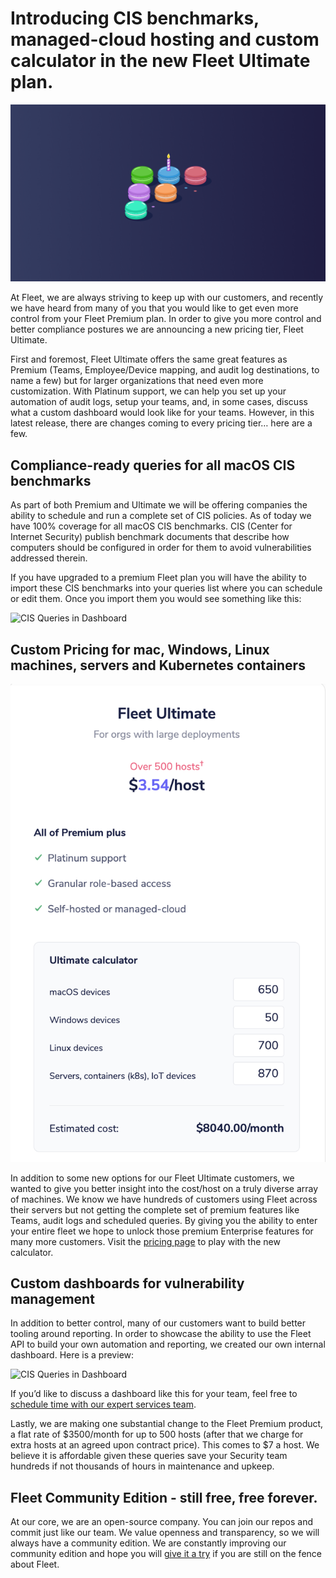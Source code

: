 # Introducing CIS benchmarks, managed-cloud hosting and custom calculator in the new Fleet Ultimate plan.

![Fleet ULTIMATE](../website/assets/images/articles/happy-1st-anniversary-fleet-cover-800x450@2x.png)

At Fleet, we are always striving to keep up with our customers, and recently we have heard from many of you that you would like to get even more control from your Fleet Premium plan. In order to give you more control and better compliance postures we are announcing a new pricing tier, Fleet Ultimate.

First and foremost, Fleet Ultimate offers the same great features as Premium (Teams, Employee/Device mapping, and audit log destinations, to name a few) but for larger organizations that need even more customization. With Platinum support, we can help you set up your automation of audit logs, setup your teams, and, in some cases, discuss what a custom dashboard would look like for your teams. However, in this latest release, there are changes coming to every pricing tier… here are a few.

## Compliance-ready queries for all macOS CIS benchmarks

As part of both Premium and Ultimate we will be offering companies the ability to schedule and run a complete set of CIS policies. As of today we have 100% coverage for all macOS CIS benchmarks. CIS (Center for Internet Security) publish benchmark documents that describe how computers should be configured in order for them to avoid vulnerabilities addressed therein. 

If you have upgraded to a premium Fleet plan you will have the ability to import these CIS benchmarks into your queries list where you can schedule or edit them. Once you import them you would see something like this:


![CIS Queries in Dashboard](../website/assets/images/articles/cis-queries-900X500@2x.png)

## Custom Pricing for mac, Windows, Linux machines, servers and Kubernetes containers
![Fleet Ultimate Calculator](../website/assets/images/articles/fleet-ultimate-calculator-372x564@2x.png)

In addition to some new options for our Fleet Ultimate customers, we wanted to give you better insight into the cost/host on a truly diverse array of machines. We know we have hundreds of customers using Fleet across their servers but not getting the complete set of premium features like Teams, audit logs and scheduled queries. By giving you the ability to enter your entire fleet we hope to unlock those premium Enterprise features for many more customers. Visit the [pricing page](https://fleetdm.com/pricing?utm_source=pricing+demo+top+premium) to play with the new calculator.

## Custom dashboards for vulnerability management

In addition to better control, many of our customers want to build better tooling around reporting. In order to showcase the ability to use the Fleet API to build your own automation and reporting, we created our own internal dashboard. Here is a preview:

![CIS Queries in Dashboard](../website/assets/images/articles/fleet-dashboard.gif)

If you’d like to discuss a dashboard like this for your team, feel free to [schedule time with our expert services team](https://calendly.com/fleetdm/demo?utm_source=pricing+demo+top+premium). 

Lastly, we are making one substantial change to the Fleet Premium product, a flat rate of $3500/month for up to 500 hosts (after that we charge for extra hosts at an agreed upon contract price). This comes to $7 a host. We believe it is affordable given these queries save your Security team hundreds if not thousands of hours in maintenance and upkeep.

## Fleet Community Edition - still free, free forever.

At our core, we are an open-source company. You can join our repos and commit just like our team. We value openness and transparency, so we will always have a community edition. We are constantly improving our community edition and hope you will [give it a try](https://fleetdm.com/try-fleet/register) if you are still on the fence about Fleet.


<meta name="category" value="announcements">
<meta name="authorGitHubUsername" value="jarodreyes">
<meta name="authorFullName" value="Jarod Reyes">
<meta name="publishedOn" value="2023-02-20">
<meta name="articleTitle" value="Introducing CIS benchmarks, managed-cloud hosting and custom calculator in the new Fleet Ultimate plan.">
<meta name="articleImageUrl" value="../website/assets/images/articles/happy-1st-anniversary-fleet-cover-800x450@2x.jpg">
